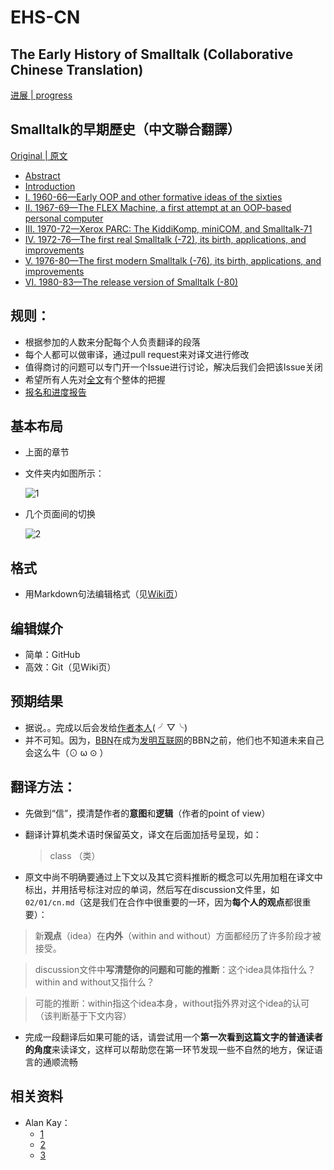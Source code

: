 # EHS-CN

## The Early History of Smalltalk (Collaborative Chinese Translation)

[进展 | progress](progress/README.md)

## Smalltalk的早期歷史（中文聯合翻譯）

[Original | 原文](https://github.com/steam-maker/EarlyHistoryOfSmalltalk)

- [Abstract](00)
- [Introduction](01)
- [I. 1960-66—Early OOP and other formative ideas of the sixties](02)
- [II. 1967-69—The FLEX Machine, a first attempt at an OOP-based personal computer](03)
- [III. 1970-72—Xerox PARC: The KiddiKomp, miniCOM, and Smalltalk-71](04)
- [IV. 1972-76—The first real Smalltalk (-72), its birth, applications, and improvements](05)
- [V. 1976-80—The first modern Smalltalk (-76), its birth, applications, and improvements](06)
- [VI. 1980-83—The release version of Smalltalk (-80)](07)

## 规则：
* 根据参加的人数来分配每个人负责翻译的段落
* 每个人都可以做审译，通过pull request来对译文进行修改
* 值得商讨的问题可以专门开一个Issue进行讨论，解决后我们会把该Issue关闭
* 希望所有人先对[全文](http://worrydream.com/EarlyHistoryOfSmalltalk)有个整体的把握
* [报名和进度报告](https://github.com/steam-maker/EHS-CN/issues/18)

## 基本布局
* 上面的章节
* 文件夹内如图所示：
  
  ![1](pictures/1.png)

* 几个页面间的切换

  ![2](pictures/2.png)
  
## 格式
* 用Markdown句法编辑格式（见[Wiki页](https://github.com/steam-maker/EHS-CN/wiki)）

## 编辑媒介
* 简单：GitHub
* 高效：Git（见Wiki页）

## 预期结果
* 据说。。完成以后会发给[作者本人](https://en.wikipedia.org/wiki/Alan_Kay)( ╯▽╰)
* 并不可知。因为，[BBN](https://en.wikipedia.org/wiki/BBN_Technologies)在成为[发明互联网](https://monoskop.org/images/e/ee/Hafner_Katie_Lyon_Matthew_Where_Wizards_Stay_Up_Late_The_Origins_Of_The_Internet.pdf)的BBN之前，他们也不知道未来自己会这么牛（⊙ ω ⊙ ）

## 翻译方法：
* 先做到“信”，摸清楚作者的**意图**和**逻辑**（作者的point of view）
* 翻译计算机类术语时保留英文，译文在后面加括号呈现，如：
  
  > class （类）

* 原文中尚不明确要通过上下文以及其它资料推断的概念可以先用加粗在译文中标出，并用括号标注对应的单词，然后写在discussion文件里，如`02/01/cn.md`（这是我们在合作中很重要的一环，因为**每个人的观点**都很重要）：

 > 新**观点**（idea）在**内外**（within and without）方面都经历了许多阶段才被接受。
 
 > discussion文件中**写清楚你的问题和可能的推断**：这个idea具体指什么？within and without又指什么？
 
 > 可能的推断：within指这个idea本身，without指外界对这个idea的认可 （该判断基于下文内容）
 
* 完成一段翻译后如果可能的话，请尝试用一个**第一次看到这篇文字的普通读者的角度**来读译文，这样可以帮助您在第一环节发现一些不自然的地方，保证语言的通顺流畅
 
## 相关资料
* Alan Kay：
  * [1](https://en.m.wikipedia.org/wiki/Alan_Kay)
  * [2](http://www.well.com/user/hlr/texts/Alan%20Kay)
  * [3](http://amturing.acm.org/award_winners/kay_3972189.cfm)
  

